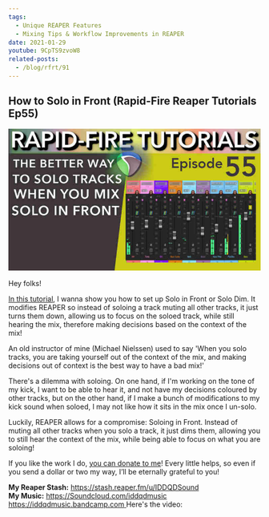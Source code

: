 ```yaml
---
tags:
  - Unique REAPER Features
  - Mixing Tips & Workflow Improvements in REAPER
date: 2021-01-29
youtube: 9CpTS9zvoW8
related-posts:
  - /blog/rfrt/91
---
```


## How to Solo in Front (Rapid-Fire Reaper Tutorials Ep55)

![](/blog/rfrt/55/73.jpg)

Hey folks!

[In this tutorial](https://youtu.be/9CpTS9zvoW8), I wanna show you how to set up Solo in Front or Solo Dim. It modifies REAPER so instead of soloing a track muting all other tracks, it just turns them down, allowing us to focus on the soloed track, while still hearing the mix, therefore making decisions based on the context of the mix!

An old instructor of mine (Michael Nielssen) used to say 'When you solo tracks, you are taking yourself out of the context of the mix, and making decisions out of context is the best way to have a bad mix!'

There's a dilemma with soloing. On one hand, if I'm working on the tone of my kick, I want to be able to hear it, and not have my decisions coloured by other tracks, but on the other hand, if I make a bunch of modifications to my kick sound when soloed, I may not like how it sits in the mix once I un-solo.

Luckily, REAPER allows for a compromise: Soloing in Front. Instead of muting all other tracks when you solo a track, it just dims them, allowing you to still hear the context of the mix, while being able to focus on what you are soloing!

If you like the work I do, [you can donate to me](http://www.buymeacoffee.com/iddqdsound)! Every little helps, so even if you send a dollar or two my way, I’ll be eternally grateful to you!

**My Reaper Stash:** https://stash.reaper.fm/u/IDDQDSound  
**My Music:** [https://Soundcloud.com/iddqdmusic https://iddqdmusic.bandcamp.com ](https://Soundcloud.com/iddqdmusic) Here's the video:

<youtube id="9CpTS9zvoW8"></youtube>

